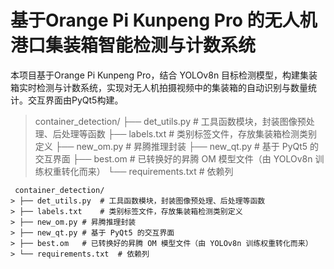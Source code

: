 # 基于Orange Pi Kunpeng Pro 的无人机港口集装箱智能检测与计数系统

本项⽬基于Orange Pi Kunpeng Pro，结合 YOLOv8n ⽬标检测模型，构建集装箱实时检测与计数系统，实现对无人机拍摄视频中的集装箱的⾃动识别与数量统计。交互界面由PyQt5构建。

> container_detection/ 
> ├── det_utils.py	# ⼯具函数模块，封装图像预处理、后处理等函数
>  ├── labels.txt	# 类别标签文件，存放集装箱检测类别定义
>   ├── new_om.py	# 昇腾推理封装 
>   ├── new_qt.py	# 基于 PyQt5 的交互界面
>   ├── best.om	# 已转换好的昇腾 OM 模型文件（由 YOLOv8n 训练权重转化而来） 
>   └── requirements.txt	# 依赖列
```
 container_detection/ 
> ├── det_utils.py	# ⼯具函数模块，封装图像预处理、后处理等函数
> ├── labels.txt	# 类别标签文件，存放集装箱检测类别定义
> ├── new_om.py	# 昇腾推理封装 
> ├── new_qt.py	# 基于 PyQt5 的交互界面
> ├── best.om	# 已转换好的昇腾 OM 模型文件（由 YOLOv8n 训练权重转化而来） 
> └── requirements.txt	# 依赖列
```
<!--stackedit_data:
eyJoaXN0b3J5IjpbLTE0MDA3Mzg0ODYsLTg1MDE0MTA3Ml19
-->